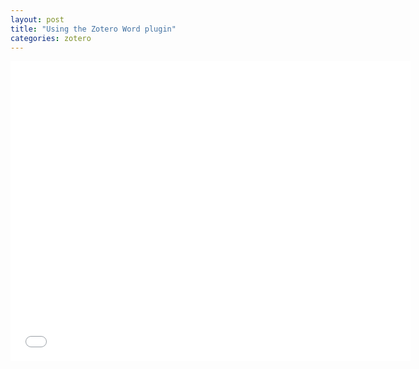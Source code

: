 ```yaml
---
layout: post
title: "Using the Zotero Word plugin"
categories: zotero
---
```


<iframe width="640" height="480" src="//www.youtube.com/embed/aMkccKZ0Hio?rel=0" frameborder="0" allowfullscreen></iframe>